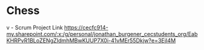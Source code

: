 # Chess
v - Scrum Project Link
https://cecfc914-my.sharepoint.com/:x:/g/personal/jonathan_burgener_cecstudents_org/EabKHRPvR1BLoZENgZIdmhMBwKUUP7X0i-41vMEr55Dkjw?e=3EjI4M
